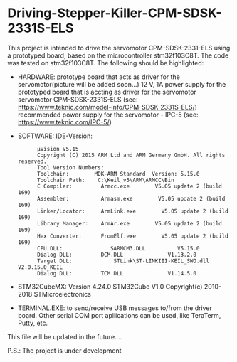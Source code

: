 # Driving-Stepper-Killer-CPM-SDSK-2331S-ELS
This project is intended to drive the servomotor CPM-SDSK-2331-ELS using a prototyped board, based on the microcontroller stm32f103C8T.
The code was tested on stm32f103C8T. The following should be highlighted:
- HARDWARE: prototype board that acts as driver for the servomotor(picture will be added soon...)
            12 V, 1A power supply for the prototyped board that is accting as driver for the servomotor
            servomotor CPM-SDSK-2331S-ELS (see: https://www.teknic.com/model-info/CPM-SDSK-2331S-ELS/)
            recommended power supply for the servomotor - IPC-5 (see: https://www.teknic.com/IPC-5/)
            
- SOFTWARE: IDE-Version:

            µVision V5.15
            Copyright (C) 2015 ARM Ltd and ARM Germany GmbH. All rights reserved.
            Tool Version Numbers:
            Toolchain:        MDK-ARM Standard  Version: 5.15.0
            Toolchain Path:    C:\Keil_v5\ARM\ARMCC\Bin
            C Compiler:         Armcc.exe        V5.05 update 2 (build 169)
            Assembler:          Armasm.exe        V5.05 update 2 (build 169)
            Linker/Locator:     ArmLink.exe        V5.05 update 2 (build 169)
            Library Manager:    ArmAr.exe        V5.05 update 2 (build 169)
            Hex Converter:      FromElf.exe        V5.05 update 2 (build 169)
            CPU DLL:               SARMCM3.DLL          V5.15.0
            Dialog DLL:         DCM.DLL              V1.13.2.0
            Target DLL:             STLink\ST-LINKIII-KEIL_SWO.dll      V2.0.15.0_KEIL
            Dialog DLL:         TCM.DLL              V1.14.5.0
            
- STM32CubeMX:
            Version 4.24.0
            STM32Cube V1.0
            Copyright(c) 2010-2018 STMicroelectronics
            
- TERMINAL.EXE:
            to send/receive USB messages to/from the driver board. Other serial COM port apllications can be used, like                               TeraTerm, Putty, etc.


This file will be updated in the future....

P.S.: The project is under development
